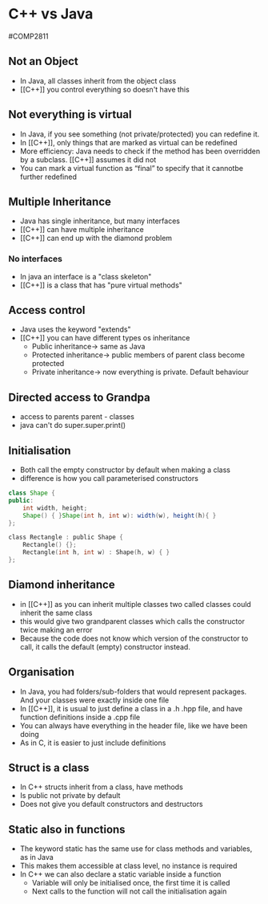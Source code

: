# C++ vs Java
#COMP2811
## Not an Object
- In Java, all classes inherit from the object class
- [[C++]] you control everything so doesn't have this

## Not everything is virtual
- In Java, if you see something (not private/protected) you can redefine it.
- In [[C++]], only things that are marked as virtual can be redefined
- More efficiency: Java needs to check if the method has been overridden by a subclass. [[C++]] assumes it did not
- You can mark a virtual function as “final” to specify that it cannotbe further redefined

## Multiple Inheritance
- Java has single inheritance, but many interfaces
- [[C++]] can have multiple inheritance
- [[C++]] can end up with the diamond problem
### No interfaces
- In java an interface is a "class skeleton"
- [[C++]] is a class that has "pure virtual methods"

## Access control
- Java uses the keyword "extends"
- [[C++]] you can have different types os inheritance
	- Public inheritance-> same as Java
	- Protected inheritance-> public members of parent class become protected
	- Private inheritance-> now everything is private. Default behaviour

## Directed access to Grandpa
- access to parents parent - classes
- java can't do super.super.print()

## Initialisation
- Both call the empty constructor by default when making a class
- difference is how you call parameterised constructors
```java
class Shape {
public:
	int width, height;
	Shape() { }Shape(int h, int w): width(w), height(h){ }
};
```
```c	
class Rectangle : public Shape {
	Rectangle() {};
	Rectangle(int h, int w) : Shape(h, w) { }
};
```

## Diamond inheritance
- in [[C++]] as you can inherit multiple classes two called classes could inherit the same class
- this would give two grandparent classes which calls the constructor twice making an error
- Because the code does not know which version of the constructor to call, it calls the default (empty) constructor instead.

## Organisation
- In Java, you had folders/sub-folders that would represent packages. And your classes were exactly inside one file
- In [[C++]], it is usual to just define a class in a .h .hpp file, and have function definitions inside a .cpp file
- You can always have everything in the header file, like we have been doing
- As in C, it is easier to just include definitions

## Struct is a class
- In C++ structs inherit from a class, have methods
- Is public not private by default
- Does not give you default constructors and destructors

## Static also in functions
- The keyword static has the same use for class methods and variables, as in Java
- This makes them accessible at class level, no instance is required
- In C++ we can also declare a static variable inside a function
	- Variable will only be initialised once, the first time it is called
	- Next calls to the function will not call the initialisation again